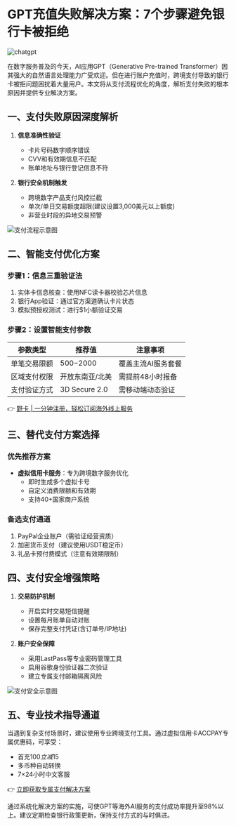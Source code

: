 # GPT充值失败解决方案：7个步骤避免银行卡被拒绝

![chatgpt](https://bbtdd.com/wp-content/uploads/img/991336725968018.webp)

在数字服务普及的今天，AI应用GPT（Generative Pre-trained Transformer）因其强大的自然语言处理能力广受欢迎。但在进行账户充值时，跨境支付导致的银行卡被拒问题困扰着大量用户。本文将从支付流程优化的角度，解析支付失败的根本原因并提供专业解决方案。

## 一、支付失败原因深度解析
1. **信息准确性验证**
   - 卡片号码数字顺序错误
   - CVV和有效期信息不匹配
   - 账单地址与银行登记信息不符

2. **银行安全机制触发**
   - 跨境数字产品支付风控拦截
   - 单次/单日交易额度超限(建议设置3,000美元以上额度)
   - 非营业时段的异地交易预警

![支付流程示意图](https://bbtdd.com/wp-content/uploads/img/580321217381.webp)

## 二、智能支付优化方案
### 步骤1：信息三重验证法
1. 实体卡信息核查：使用NFC读卡器校验芯片信息
2. 银行App验证：通过官方渠道确认卡片状态
3. 模拟预授权测试：进行$1小额验证交易

### 步骤2：设置智能支付参数
| 参数类型        | 推荐值                | 注意事项                  |
|-----------------|-----------------------|-------------------------|
| 单笔交易限额    | $500-$2000           | 覆盖主流AI服务套餐       |
| 区域支付权限    | 开放东南亚/北美       | 需提前48小时报备        |
| 支付验证方式    | 3D Secure 2.0       | 需移动端动态验证         |

👉 [野卡 | 一分钟注册，轻松订阅海外线上服务](https://bbtdd.com/yeka)

## 三、替代支付方案选择
### 优先推荐方案
- **虚拟信用卡服务**：专为跨境数字服务优化
  - 即时生成多个虚拟卡号
  - 自定义消费限额和有效期
  - 支持40+国家商户系统

### 备选支付通道
1. PayPal企业账户（需验证经营资质）
2. 加密货币支付（建议使用USDT稳定币）
3. 礼品卡预付费模式（注意有效期限制）

## 四、支付安全增强策略
1. **交易防护机制**
   - 开启实时交易短信提醒
   - 设置每月账单自动对账
   - 保存完整支付凭证(含订单号/IP地址)

2. **账户安全保障**
   - 采用LastPass等专业密码管理工具
   - 启用谷歌身份验证器二次验证
   - 建立专属支付邮箱隔离风险

![支付安全示意图](https://bbtdd.com/wp-content/uploads/img/97395747924442.webp)

## 五、专业技术指导通道
当遇到复杂支付场景时，建议使用专业跨境支付工具。通过虚拟信用卡ACCPAY专属优惠码，可享受：
- 首充$100立减$15
- 多币种自动转换
- 7×24小时中文客服

👉 [立即获取专属支付解决方案](https://bbtdd.com/yeka)

通过系统化解决方案的实施，可使GPT等海外AI服务的支付成功率提升至98%以上。建议定期检查银行政策更新，保持支付方式的与时俱进。